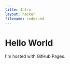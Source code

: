 ```yaml
---
title: Intro
layout: hacker
filename: index.md
--- 
```

<!DOCTYPE html>
<html>
<body>
<h1>Hello World</h1>
<p>I'm hosted with GitHub Pages.</p>
</body>
</html>
